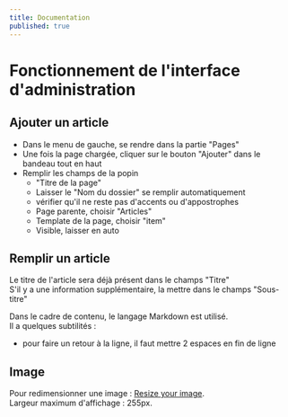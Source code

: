 ```yaml
---
title: Documentation
published: true
---
```


# Fonctionnement de l'interface d'administration

## Ajouter un article

* Dans le menu de gauche, se rendre dans la partie "Pages"
* Une fois la page chargée, cliquer sur le bouton "Ajouter" dans le bandeau tout en haut
* Remplir les champs de la popin
	* "Titre de la page"
	* Laisser le "Nom du dossier" se remplir automatiquement
	* vérifier qu'il ne reste pas d'accents ou d'appostrophes
	* Page parente, choisir "Articles"
	* Template de la page, choisir "item"
	* Visible, laisser en auto

## Remplir un article

Le titre de l'article sera déjà présent dans le champs "Titre"  
S'il y a une information supplémentaire, la mettre dans le champs "Sous-titre"

Dans le cadre de contenu, le langage Markdown est utilisé.  
Il a quelques subtilités :
* pour faire un retour à la ligne, il faut mettre 2 espaces en fin de ligne


## Image
Pour redimensionner une image : [Resize your image](http://resizeyourimage.com/FR/).  
Largeur maximum d'affichage : 255px.
